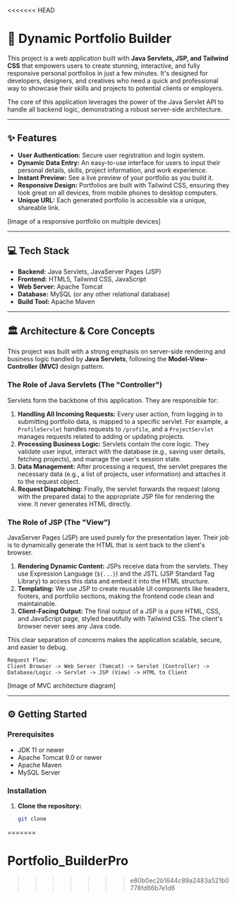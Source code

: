 <<<<<<< HEAD
# 🚀 Dynamic Portfolio Builder

This project is a web application built with **Java Servlets, JSP, and Tailwind CSS** that empowers users to create stunning, interactive, and fully responsive personal portfolios in just a few minutes. It's designed for developers, designers, and creatives who need a quick and professional way to showcase their skills and projects to potential clients or employers.

The core of this application leverages the power of the Java Servlet API to handle all backend logic, demonstrating a robust server-side architecture.

***

## ✨ Features

* **User Authentication:** Secure user registration and login system.
* **Dynamic Data Entry:** An easy-to-use interface for users to input their personal details, skills, project information, and work experience.
* **Instant Preview:** See a live preview of your portfolio as you build it.
* **Responsive Design:** Portfolios are built with Tailwind CSS, ensuring they look great on all devices, from mobile phones to desktop computers.
* **Unique URL:** Each generated portfolio is accessible via a unique, shareable link.

[Image of a responsive portfolio on multiple devices]

***

## 💻 Tech Stack

* **Backend:** Java Servlets, JavaServer Pages (JSP)
* **Frontend:** HTML5, Tailwind CSS, JavaScript
* **Web Server:** Apache Tomcat
* **Database:** MySQL (or any other relational database)
* **Build Tool:** Apache Maven

***

## 🏛️ Architecture & Core Concepts

This project was built with a strong emphasis on server-side rendering and business logic handled by **Java Servlets**, following the **Model-View-Controller (MVC)** design pattern.

### The Role of Java Servlets (The "Controller")

Servlets form the backbone of this application. They are responsible for:

1.  **Handling All Incoming Requests:** Every user action, from logging in to submitting portfolio data, is mapped to a specific servlet. For example, a `ProfileServlet` handles requests to `/profile`, and a `ProjectServlet` manages requests related to adding or updating projects.
2.  **Processing Business Logic:** Servlets contain the core logic. They validate user input, interact with the database (e.g., saving user details, fetching projects), and manage the user's session state.
3.  **Data Management:** After processing a request, the servlet prepares the necessary data (e.g., a list of projects, user information) and attaches it to the request object.
4.  **Request Dispatching:** Finally, the servlet forwards the request (along with the prepared data) to the appropriate JSP file for rendering the view. It never generates HTML directly.

### The Role of JSP (The "View")

JavaServer Pages (JSP) are used purely for the presentation layer. Their job is to dynamically generate the HTML that is sent back to the client's browser.

1.  **Rendering Dynamic Content:** JSPs receive data from the servlets. They use Expression Language (`${...}`) and the JSTL (JSP Standard Tag Library) to access this data and embed it into the HTML structure.
2.  **Templating:** We use JSP to create reusable UI components like headers, footers, and portfolio sections, making the frontend code clean and maintainable.
3.  **Client-Facing Output:** The final output of a JSP is a pure HTML, CSS, and JavaScript page, styled beautifully with Tailwind CSS. The client's browser never sees any Java code.

This clear separation of concerns makes the application scalable, secure, and easier to debug.

```
Request Flow:
Client Browser -> Web Server (Tomcat) -> Servlet (Controller) -> Database/Logic -> Servlet -> JSP (View) -> HTML to Client
```

[Image of MVC architecture diagram]

***

## ⚙️ Getting Started

### Prerequisites

* JDK 11 or newer
* Apache Tomcat 9.0 or newer
* Apache Maven
* MySQL Server

### Installation

1.  **Clone the repository:**
    ```bash
    git clone
=======
# Portfolio_BuilderPro
>>>>>>> e80b0ec2b1644c89a2483a521b0778fd86b7e1d6

